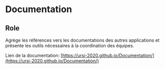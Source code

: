 # Documentation

## Role

Agrège les références vers les documentations des autres applications et présente les outils nécessaires à la coordination des équipes.

Lien de la documentation: [https://ursi-2020.github.io/Documentation/](https://ursi-2020.github.io/Documentation/)